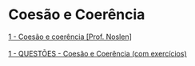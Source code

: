 <h1>Coesão e Coerência</h1>

<a href="https://www.youtube.com/watch?v=IIU6i3UXyi0" target="_blank">1 - Coesão e coerência [Prof. Noslen]</a> <br><br>
<a href="https://www.youtube.com/watch?v=mp6M7hN56Ao" target="_blank">1 - QUESTÕES - Coesão e Coerência (com exercícios)</a> <br><br>
